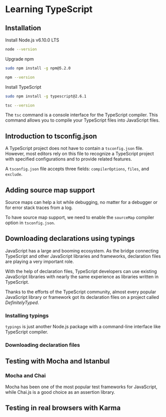 # Learning TypeScript

## Installation

Install Node.js v6.10.0 LTS
```bash
node --version
```

Upgrade npm
```bash
sudo npm install -g npm@5.2.0

npm --version
```

Install TypeScript
```bash
sudo npm install -g typescript@2.6.1

tsc --version
```

The `tsc` command is a console interface for the TypeScript compiler.
This command allows you to compile your TypeScript files into JavaScript files.

## Introduction to tsconfig.json

A TypeScript project does not have to contain a `tsconfig.json` file.
However, most editors rely on this file to recognize a TypeScript project with specified configurations and to provide related features.

A `tsconfig.json` file accepts three fields: `compilerOptions`, `files`, and `exclude`.

## Adding source map support

Source maps can help a lot while debugging, no matter for a debugger or for error stack traces from a log.

To have source map support, we need to enable the `sourceMap` compiler option in `tsconfig.json`.

## Downloading declarations using typings

JavaScript has a large and booming ecosystem.
As the bridge connecting TypeScript and other JavaScript libraries and frameworks, declaration files are playing a very important role.

With the help of declaration files, TypeScript developers can use existing JavaScript libraries with nearly the same experience as libraries written in TypeScript.

Thanks to the efforts of the TypeScript community, almost every popular JavaScript library or framework got its declaration files on a project called *DefinitelyTyped*.

### Installing typings

`typings` is just another Node.js package with a command-line interface like TypeScript compiler.

### Downloading declaration files

## Testing with Mocha and Istanbul

### Mocha and Chai

Mocha has been one of the most popular test frameworks for JavaScript, while Chai.js is a good choice as an assertion library.

## Testing in real browsers with Karma


